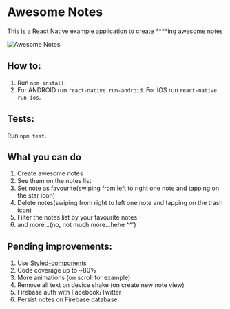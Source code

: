 # Awesome Notes
This is a React Native example application to create ****ing awesome notes

![Awesome Notes](https://media.giphy.com/media/3o751VucAF9J8NwFva/giphy.gif)

## How to:
1. Run `npm install`.
2. For ANDROID run `react-native run-android`. For IOS run `react-native run-ios`.

## Tests:
Run `npm test`.

## What you can do
1. Create awesome notes
2. See them on the notes list
3. Set note as favourite(swiping from left to right one note and tapping on the star icon)
4. Delete notes(swiping from right to left one note and tapping on the trash icon)
5. Filter the notes list by your favourite notes
6. and more...(no, not much more...hehe ^^')

## Pending improvements:
1. Use [Styled-components](https://github.com/styled-components/styled-components)
2. Code coverage up to ~80%
3. More animations (on scroll for example)
4. Remove all text on device shake (on create new note view)
5. Firebase auth with Facebook/Twitter
6. Persist notes on Firebase database